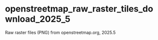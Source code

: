 # openstreetmap_raw_raster_tiles_download_2025_5
Raw raster files (PNG) from openstreetmap.org, 2025.5
